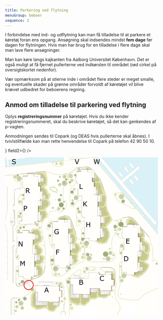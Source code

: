 ```yaml
---
title: Parkering ved flytning
menuGroup: beboer
sequence: 2
---
```

I forbindelse med ind- og udflytning kan man få tilladelse til at parkere et køretøj foran ens opgang. Ansøgning skal indsendes mindst **fem dage** før dagen for flytningen. Hvis man har brug for en tilladelse i flere dage skal man lave flere ansøgninger.

Man kan køre langs kajkanten fra Aalborg Universitet København. Det er også muligt at få fjernet pullerterne ved indkørslen til området (rød cirkel på oversigtskortet nedenfor).

Vær opmærksom på at stierne inde i området flere steder er meget smalle, og eventuelle skader på grønne områder forvoldt af køretøjet vil blive krævet udbedret for beboerens regning.

## Anmod om tilladelse til parkering ved flytning

Oplys **registreringsnummer** på køretøjet. Hvis du ikke kender registreringsnummeret, skal du beskrive køretøjet, så det kan genkendes af p-vagten.

Anmodningen sendes til Copark (og DEAS hvis pullerterne skal åbnes). I tvivlstillfælde kan man rette henvendelse til Copark på telefon 42&nbsp;90&nbsp;50&nbsp;10.

<ContactForm type="flytning" buttonLabel="Send besked">
    <TextInput label="Fulde navn" name="name" required inputProps={{ maxLength: 100 }} />
    <ApartmentSelect allApartments={true} />
    <TextInput label="E-mail" name="email" type="email" required inputProps={{ maxLength: 100 }} />
    <TwoFields
        field1={<DateInput label="Dato" name="date" minRelativeDate="5" required />}
        field2={<CheckboxInput label="Fjern pullerter (rød cirkel nedenfor)" name="removeBollards" />}
    />
    <TextInput label="Registreringsnummer eller beskrivelse" name="subject" helperText="Fx »XY&nbsp;12&nbsp;345«, »Flyttefirma&nbsp;X« eller »Udlejning&nbsp;Y«" required inputProps={{ maxLength: 50 }} />
</ContactForm>

![Oversigtskort over Frederikskaj 2](oversigtskort.png)
